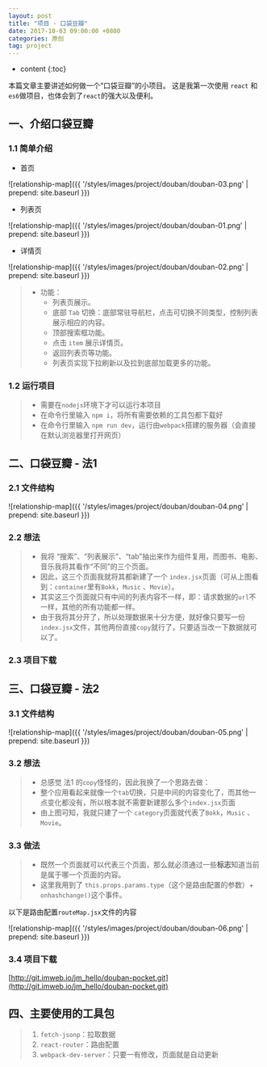```yaml
---
layout: post
title: "项目 - 口袋豆瓣"
date: 2017-10-03 09:00:00 +0800 
categories: 原创
tag: project
---
```

* content
{:toc}

本篇文章主要讲述如何做一个“口袋豆瓣”的小项目。
这是我第一次使用 `react` 和 `es6`做项目，也体会到了`react`的强大以及便利。

<!-- more -->

## 一、介绍口袋豆瓣

### 1.1 简单介绍

* 首页

![relationship-map]({{ '/styles/images/project/douban/douban-03.png' | prepend: site.baseurl }})

* 列表页

![relationship-map]({{ '/styles/images/project/douban/douban-01.png' | prepend: site.baseurl }})

* 详情页

![relationship-map]({{ '/styles/images/project/douban/douban-02.png' | prepend: site.baseurl }})

> * 功能：
>    * 列表页展示。
>    * 底部 `Tab` 切换：底部常驻导航栏，点击可切换不同类型，控制列表展示相应的内容。
>    * 顶部搜索框功能。
>    * 点击 `item` 展示详情页。
>    * 返回列表页等功能。
>    * 列表页实现下拉刷新以及拉到底部加载更多的功能。

### 1.2 运行项目

> * 需要在`nodejs`环境下才可以运行本项目
> * 在命令行里输入 `npm i`，将所有需要依赖的工具包都下载好
> * 在命令行里输入 `npm run dev`，运行由`webpack`搭建的服务器（会直接在默认浏览器里打开网页）

## 二、口袋豆瓣 - 法1

### 2.1 文件结构

![relationship-map]({{ '/styles/images/project/douban/douban-04.png' | prepend: site.baseurl }})

### 2.2 想法

> * 我将 “搜索”、“列表展示”、“tab”抽出来作为组件复用，而图书、电影、音乐我将其看作“不同”的三个页面。
> * 因此，这三个页面我就将其都新建了一个 `index.jsx`页面（可从上图看到：`container`里有`Bokk`，`Music` 、`Movie`）。
> * 其实这三个页面就只有中间的列表内容不一样，即：请求数据的`url`不一样，其他的所有功能都一样。
> * 由于我将其分开了，所以处理数据来十分方便，就好像只要写一份`index.jsx`文件，其他两份直接`copy`就行了，只要适当改一下数据就可以了。

### 2.3 项目下载



## 三、口袋豆瓣 - 法2

### 3.1 文件结构

![relationship-map]({{ '/styles/images/project/douban/douban-05.png' | prepend: site.baseurl }})

### 3.2 想法

> * 总感觉 法1 的`copy`怪怪的，因此我换了一个思路去做：
>  * 整个应用看起来就像一个`tab`切换，只是中间的内容变化了，而其他一点变化都没有，所以根本就不需要新建那么多个`index.jsx`页面
> * 由上图可知，我就只建了一个 `category`页面就代表了`Bokk`，`Music` 、`Movie`。

### 3.3 做法

> * 既然一个页面就可以代表三个页面，那么就必须通过一些**标志**知道当前是属于哪一个页面的内容。
> * 这里我用到了 `this.props.params.type`（这个是路由配置的参数）+ `onhashchange()`这个事件。

以下是路由配置`routeMap.jsx`文件的内容

![relationship-map]({{ '/styles/images/project/douban/douban-06.png' | prepend: site.baseurl }})

### 3.4 项目下载

[http://git.imweb.io/jm_hello/douban-pocket.git](http://git.imweb.io/jm_hello/douban-pocket.git)

## 四、主要使用的工具包

> 1. `fetch-jsonp`：拉取数据
> 2. `react-router`：路由配置
> 3. `webpack-dev-server`：只要一有修改，页面就是自动更新

